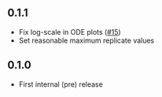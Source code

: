 ## 0.1.1

* Fix log-scale in ODE plots ([#15](https://github.com/mrc-ide/odin.ui/issues/15))
* Set reasonable maximum replicate values

## 0.1.0

* First internal (pre) release
